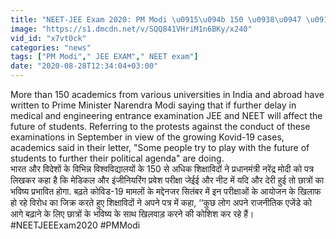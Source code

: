 ```yaml
---
title: "NEET-JEE Exam 2020: PM Modi \u0915\u094b 150 \u0938\u0947 \u091c\u094d\u092f\u093e\u0926\u093e \u0936\u093f\u0915\u094d\u0937\u093e\u0935\u093f\u0926\u094b\u0902 \u0928\u0947 \u0932\u093f\u0916\u093e \u092a\u0924\u094d\u0930, \u0915\u0939\u0940 \u092f\u0947 \u092c\u093e\u0924 \u0935\u0928\u0907\u0902\u0921\u093f\u092f\u093e \u0939\u093f\u0902\u0926\u0940"
image: "https://s1.dmcdn.net/v/SQQ841VHriM1n6BKy/x240"
vid_id: "x7vt0ck"
categories: "news"
tags: ["PM Modi"," JEE EXAM"," NEET exam"]
date: "2020-08-28T12:34:04+03:00"
---
```

More than 150 academics from various universities in India and abroad have written to Prime Minister Narendra Modi saying that if further delay in medical and engineering entrance examination JEE and NEET will affect the future of students. Referring to the protests against the conduct of these examinations in September in view of the growing Kovid-19 cases, academics said in their letter, &quot;Some people try to play with the future of students to further their political agenda&quot; are doing.  <br>भारत और विदेशों के विभिन्न विश्वविद्यालयों के 150 से अधिक शिक्षाविदों ने प्रधानमंत्री नरेंद्र मोदी  को पत्र लिखकर कहा है कि मेडिकल और इंजीनियरिंग प्रवेश परीक्षा जेईई और नीट में यदि और देरी हुई तो छात्रों का भविष्य प्रभावित होगा. बढ़ते कोविड-19 मामलों के मद्देनजर सितंबर में इन परीक्षाओं के आयोजन के खिलाफ हो रहे विरोध का जिक्र करते हुए शिक्षाविदों ने अपने पत्र में कहा, ‘‘कुछ लोग अपने राजनीतिक एजेंडे को आगे बढ़ाने के लिए छात्रों के भविष्य के साथ खिलवाड़ करने की कोशिश कर रहे हैं।   <br>#NEETJEEExam2020  #PMModi
